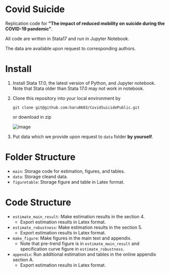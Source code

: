 # Covid Suicide
Replication code for **"The impact of reduced mobility on suicide during the COVID-19 pandemic"**. 

All code are written in Stata17 and run in Jupyter Notebook. 

The data are available upon request to corresponding authors.

# Install

1. Install Stata 17.0, the latest version of Python, and Jupyter notebook. Note that Stata older than Stata 17.0 may not work in notebook.

2. Clone this repository into your local environment by 

    ```git clone git@github.com:haru8603/CovidSuicidePublic.git```
    
   or download in zip
   
   ![image](https://user-images.githubusercontent.com/38587774/204088864-abf6d624-01a4-4ca3-bf95-01459dadf9b9.png)

3. Put data which we provide upon request to ```data``` folder  **by yourself**.

# Folder Structure
- ```main```: Storage code for estimation, figures, and tables.
- ```data```: Storage cleand data.
- ```figuretable```: Storage figure and table in Latex format.

# Code Structure
- ```estimate_main_result```: Make estimation results in the section 4. 
  - Export estimation results in Latex format.
- ```estimate_robustness```: Make estimation results in the section 5. 
  - Export estimation results in Latex format.
- ```make_figure```: Make figures in the main text and appendix.
  - Note that pre-trend figure is in ```estimate_main_result``` and specification curve figure in ```estimate_robustness```. 
- ```appendix```: Run additional estimation and tables in the online appendix section A. 
  - Export estimation results in Latex format.

